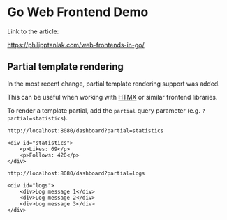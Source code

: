 # Go Web Frontend Demo

Link to the article:

https://philipptanlak.com/web-frontends-in-go/

## Partial template rendering

In the most recent change, partial template rendering support was added.

This can be useful when working with [HTMX](https://htmx.org/) or similar frontend libraries.

To render a template partial, add the `partial` query parameter (e.g. `?partial=statistics`).


```
http://localhost:8080/dashboard?partial=statistics

<div id="statistics">
    <p>Likes: 69</p>
    <p>Follows: 420</p>
</div>
```

```
http://localhost:8080/dashboard?partial=logs

<div id="logs">
    <div>Log message 1</div>
    <div>Log message 2</div>
    <div>Log message 3</div>
</div>
```

